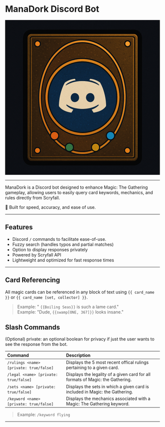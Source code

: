 # ManaDork Discord Bot

<img src="assets/thumbnail/scrybot.png" alt="ManaDork Banner" width="600"/>

---

ManaDork is a Discord bot designed to enhance Magic: The Gathering gameplay, allowing users to easily query card keywords, mechanics, and rules directly from Scryfall.

🔮 Built for speed, accuracy, and ease of use.

---

## Features
- Discord `/` commands to facilitate ease-of-use.
- Fuzzy search (handles typos and partial matches)
- Option to display responses privately
- Powered by Scryfall API
- Lightweight and optimized for fast response times

---
## Card Referencing

All magic cards can be referenced in any block of text using `{{ card_name }}` or `{{ card_name [set, collector] }}`.
> Example: " `{{Boiling Seas}}` is such a lame card."  
> Example: "Dude, `{{swamp[ONE, 367]}}` looks insane."


## Slash Commands

(Optional) private: an optional boolean for privacy if just the user wants to see the response from the bot.

| Command | Description |
|:--|:--|
| `/rulings <name> [private: true/false]` | Displays the 5 most recent offical rulings pertaining to a given card. |
|`/legal <name> [private: true/false]` | Displays the legality of a given card for all formats of Magic: the Gathering.|
|`/sets <name> [private: true/false]` | Displays the sets in which a given card is included in Magic: the Gathering.|
| `/keyword <name> [private: true/false]` | Displays the mechanics associated with a Magic: The Gathering keyword. |

> Example: `/keyword flying`

---
